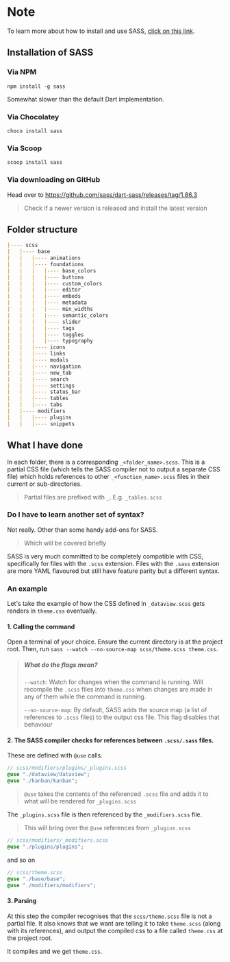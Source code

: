# Note
To learn more about how to install and use SASS, [click on this link](https://sass-lang.com).

## Installation of SASS
### Via NPM
```pwsh
npm install -g sass
```

Somewhat slower than the default Dart implementation.

### Via Chocolatey
```pwsh
choco install sass
```

### Via Scoop
```pwsh
scoop install sass
```

### Via downloading on GitHub
Head over to https://github.com/sass/dart-sass/releases/tag/1.86.3
> Check if a newer version is released and install the latest version 


## Folder structure
```md
|---- scss
|   |---- base
|   |   |---- animations
|   |   |---- foundations
|   |   |   |---- base_colors
|   |   |   |---- buttons
|   |   |   |---- custom_colors
|   |   |   |---- editor
|   |   |   |---- embeds
|   |   |   |---- metadata
|   |   |   |---- min_widths
|   |   |   |---- semantic_colors
|   |   |   |---- slider
|   |   |   |---- tags
|   |   |   |---- toggles
|   |   |   |---- typography
|   |   |---- icons
|   |   |---- links
|   |   |---- modals
|   |   |---- navigation
|   |   |---- new_tab
|   |   |---- search
|   |   |---- settings
|   |   |---- status_bar
|   |   |---- tables
|   |   |---- tabs
|   |---- modifiers
|   |   |---- plugins
|   |   |---- snippets
```

## What I have done
In each folder, there is a corresponding `_<folder_name>.scss`. This is a partial CSS file (which tells the SASS compiler not to output a separate CSS file) which holds references to other `_<function_name>.scss` files in their current or sub-directories.
> Partial files are prefixed with `_`. E.g. `_tables.scss`

### Do I have to learn another set of syntax?
Not really. Other than some handy add-ons for SASS.
> Which will be covered briefly

SASS is very much committed to be completely compatible with CSS, specifically for files with the `.scss` extension. 
Files with the `.sass` extension are more YAML flavoured but still have feature parity but a different syntax.

### An example
Let's take the example of how the CSS defined in `_dataview.scss` gets renders in `theme.css` eventually.

#### 1. Calling the command
Open a terminal of your choice. Ensure the current directory is at the project root.
Then, run `sass --watch --no-source-map scss/theme.scss theme.css`.

> ##### What do the flags mean?
> `--watch`: Watch for changes when the command is running. Will recompile the `.scss` files into `theme.css` when changes are made in any of them while the command is running.
>
> `--no-source-map`: By default, SASS adds the source map (a list of references to `.scss` files) to the output css file. This flag disables that behaviour

#### 2. The SASS compiler checks for references between `.scss/.sass` files. 
These are defined with `@use` calls.

```scss
// scss/modifiers/plugins/_plugins.scss
@use "./dataview/dataview";
@use "./kanban/kanban";
```

> `@use` takes the contents of the referenced `.scss` file and adds it to what will be rendered for `_plugins.scss`

The `_plugins.scss` file is then referenced by the `_modifiers.scss` file.
> This will bring over the `@use` references from `_plugins.scss`

```scss
// scss/modifiers/_modifiers.scss
@use "./plugins/plugins";
```

and so on

```scss
// scss/theme.scss
@use "./base/base";
@use "./modifiers/modifiers";
```

#### 3. Parsing
At this step the compiler recognises that the `scss/theme.scss` file is not a partial file. It also knows that we want are telling it to take `theme.scss` (along with its references), and output the compiled css to a file called `theme.css` at the project root.

It compiles and we get `theme.css`.
